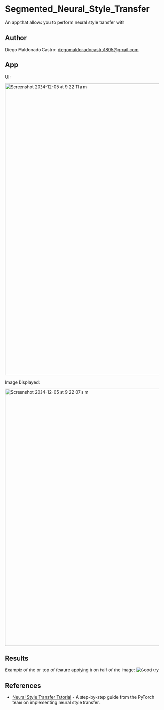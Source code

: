 # Segmented_Neural_Style_Transfer
An app that allows you to perform neural style transfer with
## Author
Diego Maldonado Castro: diegomaldonadocastro1805@gmail.com

## App


UI:

<img width="956" alt="Screenshot 2024-12-05 at 9 22 11 a m" src="https://github.com/user-attachments/assets/1e8f8d79-0a88-46a2-aaa3-6ef66665bca9">


Image Displayed:

<img width="842" alt="Screenshot 2024-12-05 at 9 22 07 a m" src="https://github.com/user-attachments/assets/6c8c6eed-baca-4dbe-8432-e21754490c61">


## Results
Example of the on top of feature applying it on half of the image:
![Good try](https://github.com/user-attachments/assets/df4e745e-72d0-4547-9a74-9f85eb3e1f38)

## References
- [Neural Style Transfer Tutorial](https://pytorch.org/tutorials/advanced/neural_style_tutorial.html) - A step-by-step guide from the PyTorch team on implementing neural style transfer.

